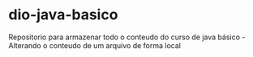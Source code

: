 # dio-java-basico
Repositorio para armazenar todo o conteudo do curso de java básico - 
Alterando o conteudo de um arquivo de forma local